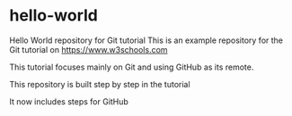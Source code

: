 # hello-world
Hello World repository for Git tutorial
This is an example repository for the Git tutorial on https://www.w3schools.com

This tutorial focuses mainly on Git and using GitHub as its remote.

This repository is built step by step in the tutorial

It now includes steps for GitHub
